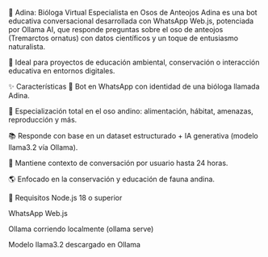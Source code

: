 🐻 Adina: Bióloga Virtual Especialista en Osos de Anteojos
Adina es una bot educativa conversacional desarrollada con WhatsApp Web.js, potenciada por Ollama AI, que responde preguntas sobre el oso de anteojos (Tremarctos ornatus) con datos científicos y un toque de entusiasmo naturalista.

🌿 Ideal para proyectos de educación ambiental, conservación o interacción educativa en entornos digitales.

✨ Características
🤖 Bot en WhatsApp con identidad de una bióloga llamada Adina.

🐻 Especialización total en el oso andino: alimentación, hábitat, amenazas, reproducción y más.

📚 Responde con base en un dataset estructurado + IA generativa (modelo llama3.2 vía Ollama).

💬 Mantiene contexto de conversación por usuario hasta 24 horas.

🌎 Enfocado en la conservación y educación de fauna andina.

🚀 Requisitos
Node.js 18 o superior

WhatsApp Web.js

Ollama corriendo localmente (ollama serve)

Modelo llama3.2 descargado en Ollama
